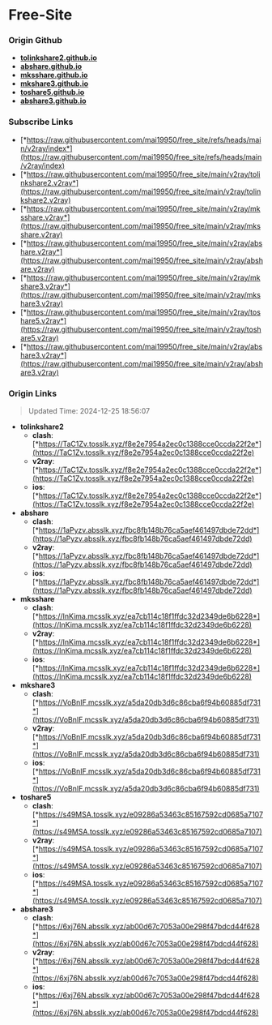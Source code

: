 # Free-Site

### Origin Github

- [**tolinkshare2.github.io**](https://github.com/tolinkshare2/tolinkshare2.github.io)
- [**abshare.github.io**](https://github.com/abshare/abshare.github.io)
- [**mksshare.github.io**](https://github.com/mksshare/mksshare.github.io)
- [**mkshare3.github.io**](https://github.com/mkshare3/mkshare3.github.io)
- [**toshare5.github.io**](https://github.com/toshare5/toshare5.github.io)
- [**abshare3.github.io**](https://github.com/abshare3/abshare3.github.io)

### Subscribe Links

- [*https://raw.githubusercontent.com/mai19950/free_site/refs/heads/main/v2ray/index*](https://raw.githubusercontent.com/mai19950/free_site/refs/heads/main/v2ray/index)
- [*https://raw.githubusercontent.com/mai19950/free_site/main/v2ray/tolinkshare2.v2ray*](https://raw.githubusercontent.com/mai19950/free_site/main/v2ray/tolinkshare2.v2ray)
- [*https://raw.githubusercontent.com/mai19950/free_site/main/v2ray/mksshare.v2ray*](https://raw.githubusercontent.com/mai19950/free_site/main/v2ray/mksshare.v2ray)
- [*https://raw.githubusercontent.com/mai19950/free_site/main/v2ray/abshare.v2ray*](https://raw.githubusercontent.com/mai19950/free_site/main/v2ray/abshare.v2ray)
- [*https://raw.githubusercontent.com/mai19950/free_site/main/v2ray/mkshare3.v2ray*](https://raw.githubusercontent.com/mai19950/free_site/main/v2ray/mkshare3.v2ray)
- [*https://raw.githubusercontent.com/mai19950/free_site/main/v2ray/toshare5.v2ray*](https://raw.githubusercontent.com/mai19950/free_site/main/v2ray/toshare5.v2ray)
- [*https://raw.githubusercontent.com/mai19950/free_site/main/v2ray/abshare3.v2ray*](https://raw.githubusercontent.com/mai19950/free_site/main/v2ray/abshare3.v2ray)

### Origin Links

> Updated Time: 2024-12-25 18:56:07

- **tolinkshare2**
  - **clash**: [*https://TaC1Zv.tosslk.xyz/f8e2e7954a2ec0c1388cce0ccda22f2e*](https://TaC1Zv.tosslk.xyz/f8e2e7954a2ec0c1388cce0ccda22f2e)
  - **v2ray**: [*https://TaC1Zv.tosslk.xyz/f8e2e7954a2ec0c1388cce0ccda22f2e*](https://TaC1Zv.tosslk.xyz/f8e2e7954a2ec0c1388cce0ccda22f2e)
  - **ios**: [*https://TaC1Zv.tosslk.xyz/f8e2e7954a2ec0c1388cce0ccda22f2e*](https://TaC1Zv.tosslk.xyz/f8e2e7954a2ec0c1388cce0ccda22f2e)
- **abshare**
  - **clash**: [*https://1aPyzv.absslk.xyz/fbc8fb148b76ca5aef461497dbde72dd*](https://1aPyzv.absslk.xyz/fbc8fb148b76ca5aef461497dbde72dd)
  - **v2ray**: [*https://1aPyzv.absslk.xyz/fbc8fb148b76ca5aef461497dbde72dd*](https://1aPyzv.absslk.xyz/fbc8fb148b76ca5aef461497dbde72dd)
  - **ios**: [*https://1aPyzv.absslk.xyz/fbc8fb148b76ca5aef461497dbde72dd*](https://1aPyzv.absslk.xyz/fbc8fb148b76ca5aef461497dbde72dd)
- **mksshare**
  - **clash**: [*https://InKima.mcsslk.xyz/ea7cb114c18f1ffdc32d2349de6b6228*](https://InKima.mcsslk.xyz/ea7cb114c18f1ffdc32d2349de6b6228)
  - **v2ray**: [*https://InKima.mcsslk.xyz/ea7cb114c18f1ffdc32d2349de6b6228*](https://InKima.mcsslk.xyz/ea7cb114c18f1ffdc32d2349de6b6228)
  - **ios**: [*https://InKima.mcsslk.xyz/ea7cb114c18f1ffdc32d2349de6b6228*](https://InKima.mcsslk.xyz/ea7cb114c18f1ffdc32d2349de6b6228)
- **mkshare3**
  - **clash**: [*https://VoBnIF.mcsslk.xyz/a5da20db3d6c86cba6f94b60885df731*](https://VoBnIF.mcsslk.xyz/a5da20db3d6c86cba6f94b60885df731)
  - **v2ray**: [*https://VoBnIF.mcsslk.xyz/a5da20db3d6c86cba6f94b60885df731*](https://VoBnIF.mcsslk.xyz/a5da20db3d6c86cba6f94b60885df731)
  - **ios**: [*https://VoBnIF.mcsslk.xyz/a5da20db3d6c86cba6f94b60885df731*](https://VoBnIF.mcsslk.xyz/a5da20db3d6c86cba6f94b60885df731)
- **toshare5**
  - **clash**: [*https://s49MSA.tosslk.xyz/e09286a53463c85167592cd0685a7107*](https://s49MSA.tosslk.xyz/e09286a53463c85167592cd0685a7107)
  - **v2ray**: [*https://s49MSA.tosslk.xyz/e09286a53463c85167592cd0685a7107*](https://s49MSA.tosslk.xyz/e09286a53463c85167592cd0685a7107)
  - **ios**: [*https://s49MSA.tosslk.xyz/e09286a53463c85167592cd0685a7107*](https://s49MSA.tosslk.xyz/e09286a53463c85167592cd0685a7107)
- **abshare3**
  - **clash**: [*https://6xj76N.absslk.xyz/ab00d67c7053a00e298f47bdcd44f628*](https://6xj76N.absslk.xyz/ab00d67c7053a00e298f47bdcd44f628)
  - **v2ray**: [*https://6xj76N.absslk.xyz/ab00d67c7053a00e298f47bdcd44f628*](https://6xj76N.absslk.xyz/ab00d67c7053a00e298f47bdcd44f628)
  - **ios**: [*https://6xj76N.absslk.xyz/ab00d67c7053a00e298f47bdcd44f628*](https://6xj76N.absslk.xyz/ab00d67c7053a00e298f47bdcd44f628)
